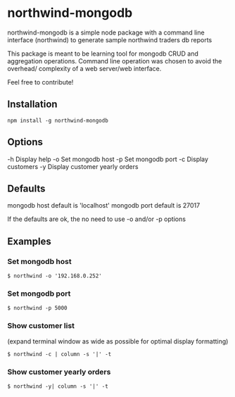 
# northwind-mongodb

northwind-mongodb is a simple node package with a command line interface
(northwind) to generate sample northwind traders db reports

This package is meant to be learning tool for mongodb CRUD and aggregation
operations. Command line operation was chosen to avoid the overhead/
complexity of a web server/web interface.

Feel free to contribute!

## Installation

    npm install -g northwind-mongodb

## Options

  -h			Display help
  -o			Set mongodb host
  -p			Set mongodb port
  -c			Display customers
  -y			Display customer yearly orders

## Defaults
   mongodb host default is 'localhost'
   mongodb port default is 27017

   If the defaults are ok, the no need to use -o and/or -p options

## Examples

### Set mongodb host

    $ northwind -o '192.168.0.252'

### Set mongodb port

    $ northwind -p 5000

### Show customer list
(expand terminal window as wide as possible for optimal display formatting)

    $ northwind -c | column -s '|' -t

### Show customer yearly orders

    $ northwind -y| column -s '|' -t


